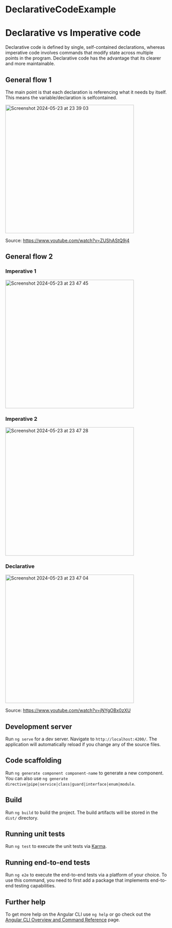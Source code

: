 # DeclarativeCodeExample

# Declarative vs Imperative code

Declarative code is defined by single, self-contained declarations, whereas imperative code involves commands that modify state across multiple points in the program. Declarative code has the advantage that its clearer and more maintainable.

## General flow 1

The main point is that each declaration is referencing what it needs by itself. This means the variable/declaration is selfcontained.

<img width="400" alt="Screenshot 2024-05-23 at 23 39 03" src="https://github.com/vincentole/angular_declarative_vs_imperative/assets/63076449/4bb6c128-91ff-4f65-96e9-74f33799fe64">

Source: https://www.youtube.com/watch?v=ZUShAStQ9j4

## General flow 2
### Imperative 1
<img width="400" alt="Screenshot 2024-05-23 at 23 47 45" src="https://github.com/vincentole/angular_declarative_vs_imperative/assets/63076449/25aa088e-a3b5-4282-bac9-4cffc06d3829">

### Imperative 2
<img width="400" alt="Screenshot 2024-05-23 at 23 47 28" src="https://github.com/vincentole/angular_declarative_vs_imperative/assets/63076449/a4b46b90-4eb9-42b0-8ddc-dbe1df2771dd">

### Declarative
<img width="400" alt="Screenshot 2024-05-23 at 23 47 04" src="https://github.com/vincentole/angular_declarative_vs_imperative/assets/63076449/c7dbce12-c886-4d52-927a-6b9c7933685e">

Source: https://www.youtube.com/watch?v=jNYgOBx0zXU


## Development server


Run `ng serve` for a dev server. Navigate to `http://localhost:4200/`. The application will automatically reload if you change any of the source files.

## Code scaffolding

Run `ng generate component component-name` to generate a new component. You can also use `ng generate directive|pipe|service|class|guard|interface|enum|module`.

## Build

Run `ng build` to build the project. The build artifacts will be stored in the `dist/` directory.

## Running unit tests

Run `ng test` to execute the unit tests via [Karma](https://karma-runner.github.io).

## Running end-to-end tests

Run `ng e2e` to execute the end-to-end tests via a platform of your choice. To use this command, you need to first add a package that implements end-to-end testing capabilities.

## Further help

To get more help on the Angular CLI use `ng help` or go check out the [Angular CLI Overview and Command Reference](https://angular.io/cli) page.
